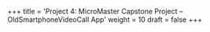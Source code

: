 +++
title = 'Project 4: MicroMaster Capstone Project – OldSmartphoneVideoCall App'
weight = 10
draft = false
+++

